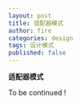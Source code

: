 ```yaml
---
layout: post
title: 适配器模式
author: fire
categories: design
tags: 设计模式
published: false
---
```


**适配器模式**

To be continued !